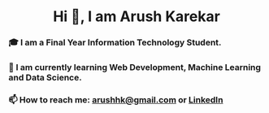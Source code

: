 <h1 align="center">Hi 👋, I am Arush Karekar</h1>

### 🎓 I am a Final Year Information Technology Student.

### 🌱 I am currently learning **Web Development, Machine Learning and Data Science.**
  
### 📫 How to reach me: **arushhk@gmail.com** or [LinkedIn](https://www.linkedin.com/in/arush-karekar-b86a04245/)


<!--
**arushh42/arushh42** is a ✨ _special_ ✨ repository because its `README.md` (this file) appears on your GitHub profile.

Here are some ideas to get you started:

- 🔭 I’m currently working on ...
- 🌱 I’m currently learning ...
- 👯 I’m looking to collaborate on ...
- 🤔 I’m looking for help with ...
- 💬 Ask me about ...
- 📫 How to reach me: ...
- 😄 Pronouns: ...
- ⚡ Fun fact: ...
-->
